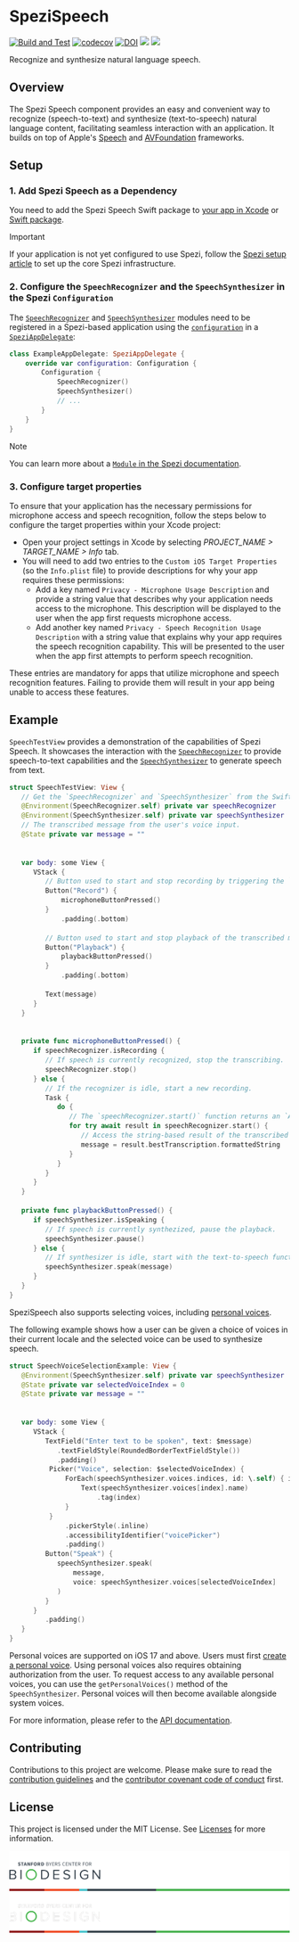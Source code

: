 <!--
                  
This source file is part of the Stanford Spezi open source project

SPDX-FileCopyrightText: 2023 Stanford University and the project authors (see CONTRIBUTORS.md)

SPDX-License-Identifier: MIT
             
-->

# SpeziSpeech

[![Build and Test](https://github.com/StanfordSpezi/SpeziSpeech/actions/workflows/build-and-test.yml/badge.svg)](https://github.com/StanfordSpezi/SpeziSpeech/actions/workflows/build-and-test.yml)
[![codecov](https://codecov.io/gh/StanfordSpezi/SpeziSpeech/graph/badge.svg?token=ufmRQvE0Cs)](https://codecov.io/gh/StanfordSpezi/SpeziSpeech)
[![DOI](https://zenodo.org/badge/DOI/10.5281/zenodo.10146086.svg)](https://doi.org/10.5281/zenodo.10146086)
[![](https://img.shields.io/endpoint?url=https%3A%2F%2Fswiftpackageindex.com%2Fapi%2Fpackages%2FStanfordSpezi%2FSpeziSpeech%2Fbadge%3Ftype%3Dswift-versions)](https://swiftpackageindex.com/StanfordSpezi/SpeziSpeech)
[![](https://img.shields.io/endpoint?url=https%3A%2F%2Fswiftpackageindex.com%2Fapi%2Fpackages%2FStanfordSpezi%2FSpeziSpeech%2Fbadge%3Ftype%3Dplatforms)](https://swiftpackageindex.com/StanfordSpezi/SpeziSpeech)

Recognize and synthesize natural language speech.


## Overview

The Spezi Speech component provides an easy and convenient way to recognize (speech-to-text) and synthesize (text-to-speech) natural language content, facilitating seamless interaction with an application. It builds on top of Apple's [Speech](https://developer.apple.com/documentation/speech/) and [AVFoundation](https://developer.apple.com/documentation/avfoundation/) frameworks.


## Setup


### 1. Add Spezi Speech as a Dependency

You need to add the Spezi Speech Swift package to
[your app in Xcode](https://developer.apple.com/documentation/xcode/adding-package-dependencies-to-your-app#) or
[Swift package](https://developer.apple.com/documentation/xcode/creating-a-standalone-swift-package-with-xcode#Add-a-dependency-on-another-Swift-package).

> [!IMPORTANT]  
> If your application is not yet configured to use Spezi, follow the [Spezi setup article](https://swiftpackageindex.com/stanfordspezi/spezi/documentation/spezi/initial-setup) to set up the core Spezi infrastructure.

### 2. Configure the `SpeechRecognizer` and the `SpeechSynthesizer` in the Spezi `Configuration`

The [`SpeechRecognizer`](https://swiftpackageindex.com/stanfordspezi/spezispeech/documentation/spezispeechrecognizer/speechrecognizer) and [`SpeechSynthesizer`](https://swiftpackageindex.com/stanfordspezi/spezispeech/documentation/spezispeechsynthesizer/speechsynthesizer) modules need to be registered in a Spezi-based application using the [`configuration`](https://swiftpackageindex.com/stanfordspezi/spezi/documentation/spezi/speziappdelegate/configuration)
in a [`SpeziAppDelegate`](https://swiftpackageindex.com/stanfordspezi/spezi/documentation/spezi/speziappdelegate):
```swift
class ExampleAppDelegate: SpeziAppDelegate {
    override var configuration: Configuration {
        Configuration {
            SpeechRecognizer()
            SpeechSynthesizer()
            // ...
        }
    }
}
```

> [!NOTE]  
> You can learn more about a [`Module` in the Spezi documentation](https://swiftpackageindex.com/stanfordspezi/spezi/documentation/spezi/module).

### 3. Configure target properties

To ensure that your application has the necessary permissions for microphone access and speech recognition, follow the steps below to configure the target properties within your Xcode project:

- Open your project settings in Xcode by selecting *PROJECT_NAME > TARGET_NAME > Info* tab.
- You will need to add two entries to the `Custom iOS Target Properties` (so the `Info.plist` file) to provide descriptions for why your app requires these permissions:
   - Add a key named `Privacy - Microphone Usage Description` and provide a string value that describes why your application needs access to the microphone. This description will be displayed to the user when the app first requests microphone access.
   - Add another key named `Privacy - Speech Recognition Usage Description` with a string value that explains why your app requires the speech recognition capability. This will be presented to the user when the app first attempts to perform speech recognition.

These entries are mandatory for apps that utilize microphone and speech recognition features. Failing to provide them will result in your app being unable to access these features. 

## Example

`SpeechTestView` provides a demonstration of the capabilities of Spezi Speech.
It showcases the interaction with the [`SpeechRecognizer`](https://swiftpackageindex.com/stanfordspezi/spezispeech/documentation/spezispeechrecognizer/speechrecognizer) to provide speech-to-text capabilities and the [`SpeechSynthesizer`](https://swiftpackageindex.com/stanfordspezi/spezispeech/documentation/spezispeechsynthesizer/speechsynthesizer) to generate speech from text.


```swift
struct SpeechTestView: View {
   // Get the `SpeechRecognizer` and `SpeechSynthesizer` from the SwiftUI `Environment`.
   @Environment(SpeechRecognizer.self) private var speechRecognizer
   @Environment(SpeechSynthesizer.self) private var speechSynthesizer
   // The transcribed message from the user's voice input.
   @State private var message = ""


   var body: some View {
      VStack {
         // Button used to start and stop recording by triggering the `microphoneButtonPressed()` function.
         Button("Record") {
             microphoneButtonPressed()
         }
             .padding(.bottom)

         // Button used to start and stop playback of the transcribed message by triggering the `playbackButtonPressed()` function.
         Button("Playback") {
             playbackButtonPressed()
         }
             .padding(.bottom)
         
         Text(message)
      }
   }


   private func microphoneButtonPressed() {
      if speechRecognizer.isRecording {
         // If speech is currently recognized, stop the transcribing.
         speechRecognizer.stop()
      } else {
         // If the recognizer is idle, start a new recording.
         Task {
            do {
               // The `speechRecognizer.start()` function returns an `AsyncThrowingStream` that yields the transcribed text.
               for try await result in speechRecognizer.start() {
                  // Access the string-based result of the transcribed result.
                  message = result.bestTranscription.formattedString
               }
            }
         }
      }
   }
    
   private func playbackButtonPressed() {
      if speechSynthesizer.isSpeaking {
         // If speech is currently synthezized, pause the playback.
         speechSynthesizer.pause()
      } else {
         // If synthesizer is idle, start with the text-to-speech functionality.
         speechSynthesizer.speak(message)
      }
   }
}
```

SpeziSpeech also supports selecting voices, including [personal voices](https://support.apple.com/en-us/104993). 

The following example shows how a user can be given a choice of voices in their current locale and the selected voice can be used to synthesize speech.

```swift
struct SpeechVoiceSelectionExample: View {
   @Environment(SpeechSynthesizer.self) private var speechSynthesizer
   @State private var selectedVoiceIndex = 0
   @State private var message = ""


   var body: some View {
      VStack {
         TextField("Enter text to be spoken", text: $message)
            .textFieldStyle(RoundedBorderTextFieldStyle())
            .padding()
          Picker("Voice", selection: $selectedVoiceIndex) {
              ForEach(speechSynthesizer.voices.indices, id: \.self) { index in
                  Text(speechSynthesizer.voices[index].name)
                      .tag(index)
              }
          }
              .pickerStyle(.inline)
              .accessibilityIdentifier("voicePicker")
              .padding()
         Button("Speak") {
            speechSynthesizer.speak(
                message,
                voice: speechSynthesizer.voices[selectedVoiceIndex]
            )
         }
      }
         .padding()
   }
}
```

Personal voices are supported on iOS 17 and above. Users must first [create a personal voice](https://support.apple.com/en-us/104993). Using personal voices also requires obtaining authorization from the user. To request access to any available personal voices, you can use the `getPersonalVoices()` method of the `SpeechSynthesizer`. Personal voices will then become available alongside system voices.

For more information, please refer to the [API documentation](https://swiftpackageindex.com/StanfordSpezi/SpeziSpeech/documentation).


## Contributing

Contributions to this project are welcome. Please make sure to read the [contribution guidelines](https://github.com/StanfordSpezi/.github/blob/main/CONTRIBUTING.md) and the [contributor covenant code of conduct](https://github.com/StanfordSpezi/.github/blob/main/CODE_OF_CONDUCT.md) first.


## License


This project is licensed under the MIT License. See [Licenses](https://github.com/StanfordSpezi/SpeziSpeech/tree/main/LICENSES) for more information.

![Spezi Footer](https://raw.githubusercontent.com/StanfordSpezi/.github/main/assets/Footer.png#gh-light-mode-only)
![Spezi Footer](https://raw.githubusercontent.com/StanfordSpezi/.github/main/assets/Footer~dark.png#gh-dark-mode-only)
